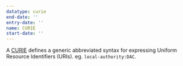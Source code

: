 ```yaml
---
datatype: curie
end-date: ''
entry-date: ''
name: CURIE
start-date: ''
---
```


A [CURIE](http://en.wikipedia.org/wiki/CURIE) defines a generic abbreviated syntax for expressing Uniform Resource Identifiers (URIs). eg. `local-authority:DAC`.
